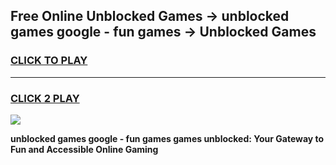 
## Free Online Unblocked Games → unblocked games google - fun games → Unblocked Games
<h3>
<a href="https://premium.freeplayer.one?title=unblocked_games_google_-_fun_games&ref=21F">CLICK TO PLAY</a></h3>
<hr>

<h3>
<a href="https://premium.freeplayer.one?title=unblocked_games_google_-_fun_games&ref=21F">CLICK 2 PLAY</a>
  
</h3>

<a href="https://premium.freeplayer.one?title=unblocked_games_google_-_fun_games&ref=21F/"><img src="https://clearcache.store/games.png"></a>


**unblocked games google - fun games games unblocked: Your Gateway to Fun and Accessible Online Gaming**
